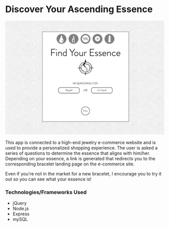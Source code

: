 # Discover Your Ascending Essence

![App-Screenshot](./public/images/Screenshot.png)

This app is connected to a high-end jewelry e-commerce website and is used to provide a personalized shopping experience. The user is asked a series of questions to determine the essence that aligns with him/her. Depending on your essence, a link is generated that redirects you to the corresponding bracelet landing page on the e-commerce site. 

Even if you're not in the market for a new bracelet, I encourage you to try it out so you can see what your essence is!

### Technologies/Frameworks Used
* jQuery
* Node.js
* Express
* mySQL